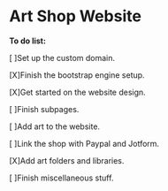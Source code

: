 Art Shop Website
===============================
**To do list:**

[ ]Set up the custom domain.

[X]Finish the bootstrap engine setup.

[X]Get started on the website design.

[ ]Finish subpages.

[ ]Add art to the website.

[ ]Link the shop with Paypal and Jotform.

[X]Add art folders and libraries.

[ ]Finish miscellaneous stuff.
